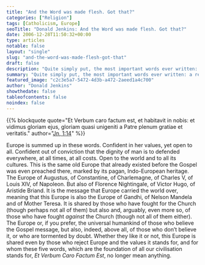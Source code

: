 ```yaml
---
title: "And the Word was made flesh. Got that?"
categories: ["Religion"]
tags: [Catholicism, Europe]
seoTitle: "Donald Jenkins: And the Word was made flesh. Got that?"
date: 2006-12-28T11:50:32+00:00
type: articles
notable: false
layout: "single"
slug: "and-the-word-was-made-flesh-got-that"
draft: false
description: "Quite simply put, the most important words ever written: a recollection for Christmas."
summary: "Quite simply put, the most important words ever written: a recollection for Christmas."
featured_image: "c2c3e5a7-5472-4d3b-a472-2aeed1a4c700"
author: "Donald Jenkins"
showthedate: false
tableofcontents: false
noindex: false
---
```


{{% blockquote quote="Et Verbum caro factum est, et habitavit in nobis: et vidimus gloriam ejus, gloriam quasi unigeniti a Patre plenum gratiae et veritatis." author="[Jn, 1:14](https://en.wikipedia.org/wiki/John_1:14#:~:text=In%20the%20King%20James%20Version,made%20his%20dwelling%20among%20us.)" %}}

Europe is summed up in these words. Confident in her values, yet open to all. Confident out of conviction that the dignity of man is to defended everywhere, at all times, at all costs. Open to the world and to all its cultures. This is the same old Europe that already existed before the Gospel was even preached there, marked by its pagan, Indo-European heritage. The Europe of Augustus, of Constantine, of Charlemagne, of Charles V, of Louis XIV, of Napoleon. But also of Florence Nightingale, of Victor Hugo, of Aristide Briand. It is the message that Europe carried the world over, meaning that this Europe is also the Europe of Gandhi, of Nelson Mandela and of Mother Teresa. It is shared by those who have fought for the Church (though perhaps not all of them) but also and, arguably, even more so, of those who have fought _against_ the Church (though not all of them either). The Europe or, if you prefer, the universal humankind of those who believe the Gospel message, but also, indeed, above all, of those who don’t believe it, or who are tormented by doubt. Whether they like it or not, this Europe is shared even by those who reject Europe and the values it stands for, and for whom these five words, which are the foundation of all our civilisation stands for, _Et Verbum Caro Factum Est_, no longer mean anything.
